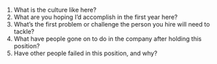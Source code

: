 1. What is the culture like here?
2. What are you hoping I’d accomplish in the first year here?
3. What’s the first problem or challenge the person you hire will need to tackle?
4. What have people gone on to do in the company after holding this position?
5. Have other people failed in this position, and why?